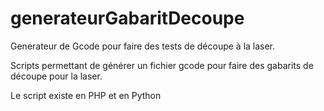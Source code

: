 # generateurGabaritDecoupe
Generateur de Gcode pour faire des tests de découpe à la laser.

Scripts  permettant de générer un fichier gcode pour faire des gabarits de découpe pour la laser.

Le script existe en PHP et en Python
